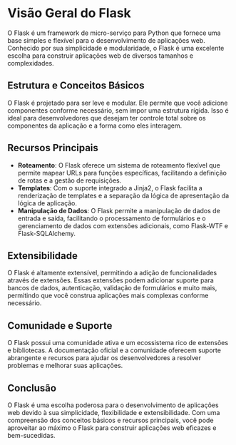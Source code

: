 # Visão Geral do Flask

O Flask é um framework de micro-serviço para Python que fornece uma base simples e flexível para o desenvolvimento de aplicações web. Conhecido por sua simplicidade e modularidade, o Flask é uma excelente escolha para construir aplicações web de diversos tamanhos e complexidades.

## Estrutura e Conceitos Básicos

O Flask é projetado para ser leve e modular. Ele permite que você adicione componentes conforme necessário, sem impor uma estrutura rígida. Isso é ideal para desenvolvedores que desejam ter controle total sobre os componentes da aplicação e a forma como eles interagem.

## Recursos Principais

- **Roteamento**: O Flask oferece um sistema de roteamento flexível que permite mapear URLs para funções específicas, facilitando a definição de rotas e a gestão de requisições.
- **Templates**: Com o suporte integrado a Jinja2, o Flask facilita a renderização de templates e a separação da lógica de apresentação da lógica de aplicação.
- **Manipulação de Dados**: O Flask permite a manipulação de dados de entrada e saída, facilitando o processamento de formulários e o gerenciamento de dados com extensões adicionais, como Flask-WTF e Flask-SQLAlchemy.

## Extensibilidade

O Flask é altamente extensível, permitindo a adição de funcionalidades através de extensões. Essas extensões podem adicionar suporte para bancos de dados, autenticação, validação de formulários e muito mais, permitindo que você construa aplicações mais complexas conforme necessário.

## Comunidade e Suporte

O Flask possui uma comunidade ativa e um ecossistema rico de extensões e bibliotecas. A documentação oficial e a comunidade oferecem suporte abrangente e recursos para ajudar os desenvolvedores a resolver problemas e melhorar suas aplicações.

## Conclusão

O Flask é uma escolha poderosa para o desenvolvimento de aplicações web devido à sua simplicidade, flexibilidade e extensibilidade. Com uma compreensão dos conceitos básicos e recursos principais, você pode aproveitar ao máximo o Flask para construir aplicações web eficazes e bem-sucedidas.
